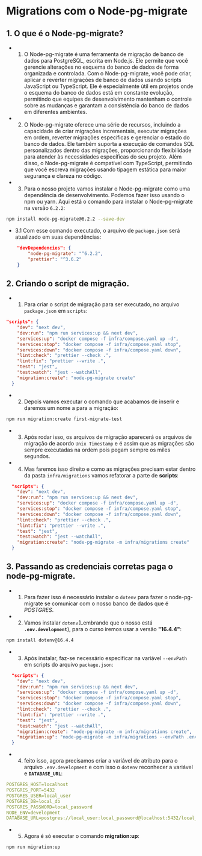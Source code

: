 # Migrations com o Node-pg-migrate

## 1. O que é o Node-pg-migrate?

- 1. O Node-pg-migrate é uma ferramenta de migração de banco de dados para PostgreSQL, escrita em Node.js. Ele permite que você gerencie alterações no esquema do banco de dados de forma organizada e controlada. Com o Node-pg-migrate, você pode criar, aplicar e reverter migrações de banco de dados usando scripts JavaScript ou TypeScript. Ele é especialmente útil em projetos onde o esquema do banco de dados está em constante evolução, permitindo que equipes de desenvolvimento mantenham o controle sobre as mudanças e garantam a consistência do banco de dados em diferentes ambientes.

- 2. O Node-pg-migrate oferece uma série de recursos, incluindo a capacidade de criar migrações incrementais, executar migrações em ordem, reverter migrações específicas e gerenciar o estado do banco de dados. Ele também suporta a execução de comandos SQL personalizados dentro das migrações, proporcionando flexibilidade para atender às necessidades específicas do seu projeto. Além disso, o Node-pg-migrate é compatível com TypeScript, permitindo que você escreva migrações usando tipagem estática para maior segurança e clareza no código.

- 3. Para o nosso projeto vamos instalar o Node-pg-migrate como uma dependência de desenvolvimento. Podemos fazer isso usando o npm ou yarn. Aqui está o comando para instalar o Node-pg-migrate na versão `6.2.2`:

```bash
npm install node-pg-migrate@6.2.2 --save-dev
```

- 3.1 Com esse comando executado, o arquivo de `package.json` será atualizado em suas dependências:

```json
    "devDependencies": {
        "node-pg-migrate": "^6.2.2",
        "prettier": "^3.6.2"
    }
```

## 2. Criando o script de migração.

- 1. Para criar o script de migração para ser executado, no arquivo `package.json` em `scripts`:

```json
"scripts": {
    "dev": "next dev",
    "dev:run": "npm run services:up && next dev",
    "services:up": "docker compose -f infra/compose.yaml up -d",
    "services:stop": "docker compose -f infra/compose.yaml stop",
    "services:down": "docker compose -f infra/compose.yaml down",
    "lint:check": "prettier --check .",
    "lint:fix": "prettier --write .",
    "test": "jest",
    "test:watch": "jest --watchAll",
    "migration:create": "node-pg-migrate create"
  }
```

- 2. Depois vamos executar o comando que acabamos de inserir e daremos um nome a para a migração:

```bash
npm run migration:create first-migrate-test
```

- 3. Após rodar isso, os arquivos de migração aparecerá os arquivos de migração de acordo `Unix Timestamp` e é assim que as migrações são sempre executadas na ordem pois pegam sempre os miles segundos.

- 4. Mas faremos isso direito e como as migrações precisam estar dentro da pasta `infra/migrations` vamos refatorar a parte de **scripts**:

```json
  "scripts": {
    "dev": "next dev",
    "dev:run": "npm run services:up && next dev",
    "services:up": "docker compose -f infra/compose.yaml up -d",
    "services:stop": "docker compose -f infra/compose.yaml stop",
    "services:down": "docker compose -f infra/compose.yaml down",
    "lint:check": "prettier --check .",
    "lint:fix": "prettier --write .",
    "test": "jest",
    "test:watch": "jest --watchAll",
    "migration:create": "node-pg-migrate -m infra/migrations create"
  }
```

## 3. Passando as credenciais corretas paga o **node-pg-migrate**.

- 1. Para fazer isso é necessário instalar o `dotenv` para fazer o node-pg-migrate se comunicar com o nosso banco de dados que é _POSTGRES_.

- 2. Vamos instalar `dotenv`(Lembrando que o nosso está **`.env.development`**), para o curso iremos usar a versão **"16.4.4"**:

```bash
npm install dotenv@16.4.4
```

- 3. Após instalar, faz-se necessário especificar na variável `--envPath` em scripts do arquivo `package.json`:

```json
  "scripts": {
    "dev": "next dev",
    "dev:run": "npm run services:up && next dev",
    "services:up": "docker compose -f infra/compose.yaml up -d",
    "services:stop": "docker compose -f infra/compose.yaml stop",
    "services:down": "docker compose -f infra/compose.yaml down",
    "lint:check": "prettier --check .",
    "lint:fix": "prettier --write .",
    "test": "jest",
    "test:watch": "jest --watchAll",
    "migration:create": "node-pg-migrate -m infra/migrations create",
    "migration:up": "node-pg-migrate -m infra/migrations --envPath .env.development up"
  }
```

- 4. feito isso, agora precisamos criar a variável de atributo para o arquivo `.env.development` e com isso o `dotenv` reconhecer a variável e **`DATABASE_URL`**:

```yaml
POSTGRES_HOST=localhost
POSTGRES_PORT=5432
POSTGRES_USER=local_user
POSTGRES_DB=local_db
POSTGRES_PASSWORD=local_password
NODE_ENV=development
DATABASE_URL=postgres://local_user:local_password@localhost:5432/local_db
```

- 5. Agora é só executar o comando **migration:up**:

```bash
npm run migration:up
```
